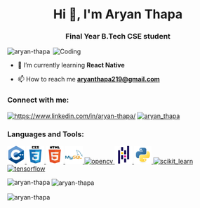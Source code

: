 
<h1 align="center">Hi 👋, I'm Aryan Thapa</h1>
<h3 align="center">Final Year B.Tech CSE student</h3>
<img align="right" alt="Coding" width="400" src="https://media.tenor.com/YZPnGuPeZv8AAAAd/coding.gif">
<p align="left"> <img src="https://komarev.com/ghpvc/?username=aryan-thapa&label=Profile%20views&color=0e75b6&style=flat" alt="aryan-thapa" /> </p>

- 🌱 I’m currently learning **React Native**

- 📫 How to reach me **aryanthapa219@gmail.com**

<h3 align="left">Connect with me:</h3>
<p align="left">
<a href="https://linkedin.com/in/https://www.linkedin.com/in/aryan-thapa/" target="blank"><img align="center" src="https://raw.githubusercontent.com/rahuldkjain/github-profile-readme-generator/master/src/images/icons/Social/linked-in-alt.svg" alt="https://www.linkedin.com/in/aryan-thapa/" height="30" width="40" /></a>
<a href="https://www.leetcode.com/aryan_thapa" target="blank"><img align="center" src="https://raw.githubusercontent.com/rahuldkjain/github-profile-readme-generator/master/src/images/icons/Social/leet-code.svg" alt="aryan_thapa" height="30" width="40" /></a>
</p>

<h3 align="left">Languages and Tools:</h3>
<p align="left"> <a href="https://www.w3schools.com/cpp/" target="_blank" rel="noreferrer"> <img src="https://raw.githubusercontent.com/devicons/devicon/master/icons/cplusplus/cplusplus-original.svg" alt="cplusplus" width="40" height="40"/> </a> <a href="https://www.w3schools.com/css/" target="_blank" rel="noreferrer"> <img src="https://raw.githubusercontent.com/devicons/devicon/master/icons/css3/css3-original-wordmark.svg" alt="css3" width="40" height="40"/> </a> <a href="https://www.w3.org/html/" target="_blank" rel="noreferrer"> <img src="https://raw.githubusercontent.com/devicons/devicon/master/icons/html5/html5-original-wordmark.svg" alt="html5" width="40" height="40"/> </a> <a href="https://www.mysql.com/" target="_blank" rel="noreferrer"> <img src="https://raw.githubusercontent.com/devicons/devicon/master/icons/mysql/mysql-original-wordmark.svg" alt="mysql" width="40" height="40"/> </a> <a href="https://opencv.org/" target="_blank" rel="noreferrer"> <img src="https://www.vectorlogo.zone/logos/opencv/opencv-icon.svg" alt="opencv" width="40" height="40"/> </a> <a href="https://pandas.pydata.org/" target="_blank" rel="noreferrer"> <img src="https://raw.githubusercontent.com/devicons/devicon/2ae2a900d2f041da66e950e4d48052658d850630/icons/pandas/pandas-original.svg" alt="pandas" width="40" height="40"/> </a> <a href="https://www.python.org" target="_blank" rel="noreferrer"> <img src="https://raw.githubusercontent.com/devicons/devicon/master/icons/python/python-original.svg" alt="python" width="40" height="40"/> </a> <a href="https://scikit-learn.org/" target="_blank" rel="noreferrer"> <img src="https://upload.wikimedia.org/wikipedia/commons/0/05/Scikit_learn_logo_small.svg" alt="scikit_learn" width="40" height="40"/> </a> <a href="https://www.tensorflow.org" target="_blank" rel="noreferrer"> <img src="https://www.vectorlogo.zone/logos/tensorflow/tensorflow-icon.svg" alt="tensorflow" width="40" height="40"/> </a> </p>

<p><img align="left" src="https://github-readme-stats.vercel.app/api/top-langs?username=aryan-thapa&show_icons=true&locale=en&layout=compact" alt="aryan-thapa" /></p>

<p>&nbsp;<img align="center" src="https://github-readme-stats.vercel.app/api?username=aryan-thapa&show_icons=true&locale=en" alt="aryan-thapa" /></p>

<p><img align="center" src="https://github-readme-streak-stats.herokuapp.com/?user=aryan-thapa&" alt="aryan-thapa" /></p>


<!---
Aryan-Thapa/Aryan-Thapa is a ✨ special ✨ repository because its `README.md` (this file) appears on your GitHub profile.
You can click the Preview link to take a look at your changes.
--->
